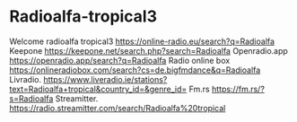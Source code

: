 # Radioalfa-tropical3
Welcome radioalfa tropical3
https://online-radio.eu/search?q=Radioalfa
Keepone  https://keepone.net/search.php?search=Radioalfa
Openradio.app https://openradio.app/search?q=Radioalfa
Radio online box   https://onlineradiobox.com/search?cs=de.bigfmdance&q=Radioalfa
Livradio.  https://www.liveradio.ie/stations?text=Radioalfa+tropical&country_id=&genre_id=
Fm.rs     https://fm.rs/?s=Radioalfa
Streamitter.     https://radio.streamitter.com/search/Radioalfa%20tropical
